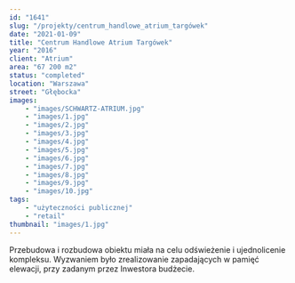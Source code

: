 ```yaml
---
id: "1641"
slug: "/projekty/centrum_handlowe_atrium_targówek"
date: "2021-01-09"
title: "Centrum Handlowe Atrium Targówek"
year: "2016"
client: "Atrium"
area: "67 200 m2"
status: "completed"
location: "Warszawa"
street: "Głębocka"
images: 
    - "images/SCHWARTZ-ATRIUM.jpg"
    - "images/1.jpg"
    - "images/2.jpg"
    - "images/3.jpg"
    - "images/4.jpg"    
    - "images/5.jpg"
    - "images/6.jpg"    
    - "images/7.jpg"    
    - "images/8.jpg"    
    - "images/9.jpg"    
    - "images/10.jpg"
tags: 
    - "użyteczności publicznej"
    - "retail"
thumbnail: "images/1.jpg"
---
```

Przebudowa i rozbudowa obiektu miała na celu odświeżenie i ujednolicenie kompleksu. Wyzwaniem było zrealizowanie zapadających w pamięć elewacji, przy zadanym przez Inwestora budżecie.